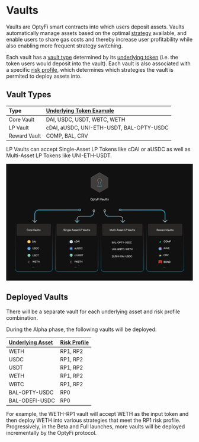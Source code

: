 # Vaults

Vaults are OptyFi smart contracts into which users deposit assets. Vaults automatically manage assets based on the optimal [strategy](strategy-composition.md) available, and enable users to share gas costs and thereby increase user profitability while also enabling more frequent strategy switching. 

Each vault has a [vault type](vaults.md#vault-types) determined by its [underlying token](tokens-and-pools.md#tokens) \(i.e. the token users would deposit into the vault\). Each vault is also associated with a specific [risk profile](risk-framework.md#risk-profiles), which determines which strategies the vault is permited to  deploy assets into. 

## Vault Types

| **Type** | **[Underlying Token Example](tokens-and-pools.md#tokens)** |
| :--- | :--- |
| Core Vault | DAI, USDC, USDT, WBTC, WETH |
| LP Vault | cDAI, aUSDC, UNI-ETH-USDT, BAL-OPTY-USDC |
| Reward Vault | COMP, BAL, CRV |

LP Vaults can accept Single-Asset LP Tokens like cDAI or aUSDC as well as Multi-Asset LP Tokens like UNI-ETH-USDT.

![OptyFi Vault Types.](../../.gitbook/assets/optyfi-vaults.svg)

## Deployed Vaults

There will be a separate vault for each underlying asset and risk profile combination. 

During the Alpha phase, the following vaults will be deployed: 

| **[Underlying Asset](tokens-and-pools.md#tokens)** | **[Risk Profile](risk-framework.md#risk-profiles)** |
| :--- | :--- |
| WETH | RP1, RP2 |
| USDC | RP1, RP2 |
| USDT | RP1, RP2 |
| WETH | RP1, RP2 |
| WBTC | RP1, RP2 |
| BAL-OPTY-USDC | RP0 |
| BAL-ODEFI-USDC | RP0 |

For example, the WETH-RP1 vault will accept WETH as the input token and then deploy WETH into various strategies that meet the RP1 risk profile. Progressively, in the Beta and Full launches, more vaults will be deployed incrementally by the OptyFi protocol.
